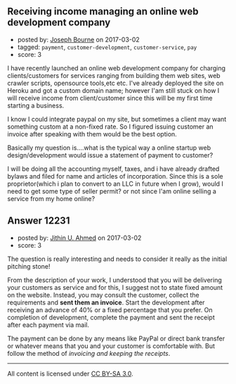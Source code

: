 ## Receiving income managing an online web development company

- posted by: [Joseph Bourne](https://stackexchange.com/users/6876363/joseph-bourne) on 2017-03-02
- tagged: `payment`, `customer-development`, `customer-service`, `pay`
- score: 3

I have recently launched an online web development company for charging clients/customers for services ranging from building them web sites, web crawler scripts, opensource tools,etc etc. I've already deployed the site on Heroku and got a custom domain name; however I'am still stuck on how I will receive income from client/customer since this will be my first time starting a business.

I know I could integrate paypal on my site, but sometimes a client may want something custom at a non-fixed rate. So I figured issuing customer an invoice after speaking with them would be the best option.


Basically my question is....what is the typical way a online startup web design/development would issue a statement of payment to customer? 



I will be doing all the accounting myself, taxes, and i have already drafted bylaws and filed for name and articles of incorporation. Since this is a sole proprietor(which i plan to convert to an LLC in future when I grow), would I need to get some type of seller permit? or not since I'am online selling a service from my home online?


## Answer 12231

- posted by: [Jithin U. Ahmed](https://stackexchange.com/users/3244972/jithin-u-ahmed) on 2017-03-02
- score: 3

The question is really interesting and needs to consider it really as the initial pitching stone!

From the description of your work, I understood that you will be delivering your customers as service and for this, I suggest not to state fixed amount on the website. Instead, you may consult the customer, collect the requirements and **sent them an invoice**. Start the development after receiving an advance of 40% or a fixed percentage that you prefer. On completion of development, complete the payment and sent the receipt after each payment via mail.

The payment can be done by any means like PayPal or direct bank transfer or whatever means that you and your customer is comfortable with. But follow the method of *invoicing and keeping the receipts*.



---

All content is licensed under [CC BY-SA 3.0](https://creativecommons.org/licenses/by-sa/3.0/).
